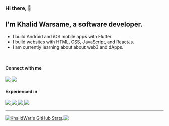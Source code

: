 ### Hi there, 👋

## I'm Khalid Warsame, a software developer.

- I build Android and iOS mobile apps with Flutter.
- I build websites with HTML, CSS, JavaScript, and ReactJs.
- I am currently learning about about web3 and dApps.

<br />

#### Connect with me

<p align="left">

  <a href="https://www.linkedin.com/in/khalidwar/">
    <img src="https://img.shields.io/badge/linkedin-%230077B5.svg?&style=for-the-badge&logo=linkedin&logoColor=white" />
  </a>
  <a href="https://twitter.com/KhalidWarsa">
    <img src="https://img.shields.io/badge/twitter-%231DA1F2.svg?&style=for-the-badge&logo=twitter&logoColor=white" />
  </a>
  
</p>
 
#### Experienced in

<p align="left">

  <a href="https://flutter.dev/">
    <img src="https://img.shields.io/badge/Flutter-%2302569B.svg?style=for-the-badge&logo=Flutter&logoColor=white" />
  </a>
    <a href="https://dart.dev/">
    <img src="https://img.shields.io/badge/dart-%230175C2.svg?style=for-the-badge&logo=dart&logoColor=white" />
  </a>
  <a href="https://reactjs.org/">
    <img src="https://img.shields.io/badge/react-%2320232a.svg?style=for-the-badge&logo=react&logoColor=%2361DAFB" />
  </a>
  <a href="https://www.javascript.com/">
    <img src="https://img.shields.io/badge/javascript-%23323330.svg?style=for-the-badge&logo=javascript&logoColor=%23F7DF1E" />
  </a>

</p>

---

<a href="https://github.com/KhalidWar">
  <img align="center" src="https://github-readme-stats.vercel.app/api?username=KhalidWar&show_icons=true&line_height=27&count_private=true" alt="KhalidWar's GitHub Stats" />
</a>
<a href="https://github.com/KhalidWar">
  <img align="center" src="https://github-readme-stats.vercel.app/api/top-langs/?username=KhalidWar&langs_count=3" />
</a>

[website]: https://khalidwar.com
[twitter]: https://twitter.com/KhalidWarsa
[linkedin]: https://linkedin.com/in/KhalidWar
[flutterweb]: https://flutter.dev/
[dartweb]: https://dart.dev/
[reactweb]: https://reactjs.org/
[javascriptweb]: https://www.javascript.com/
[flutter]: (https://img.shields.io/badge/Flutter-%2302569B.svg?style=for-the-badge&logo=Flutter&logoColor=white)
[dart]: (https://img.shields.io/badge/dart-%230175C2.svg?style=for-the-badge&logo=dart&logoColor=white)
[react]: (https://img.shields.io/badge/react-%2320232a.svg?style=for-the-badge&logo=react&logoColor=%2361DAFB)
[javascript]: (https://img.shields.io/badge/javascript-%23323330.svg?style=for-the-badge&logo=javascript&logoColor=%23F7DF1E)
